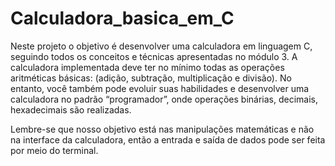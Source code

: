 # Calculadora_basica_em_C

Neste projeto o objetivo é desenvolver uma calculadora em linguagem C, seguindo todos os conceitos e técnicas apresentadas no módulo 3. A calculadora implementada deve ter no mínimo todas as operações aritméticas básicas: (adição, subtração, multiplicação e divisão). No entanto, você também pode evoluir suas habilidades e desenvolver uma calculadora no padrão “programador”, onde operações binárias, decimais, hexadecimais são realizadas.

Lembre-se que nosso objetivo está nas manipulações matemáticas e não na interface da calculadora, então a entrada e saída de dados pode ser feita por meio do terminal.
